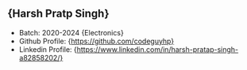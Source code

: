 ## {Harsh Pratp Singh}
- Batch: 2020-2024 {Electronics}
- Github Profile: {https://github.com/codeguyhp}
- Linkedin Profile: {https://www.linkedin.com/in/harsh-pratap-singh-a82858202/}
